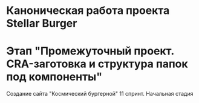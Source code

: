 # Каноническая работа проекта Stellar Burger 
# Этап "Промежуточный проект. CRA-заготовка и структура папок под компоненты"
Создание сайта "Космический бургерной" 11 спринт. Начальная стадия
